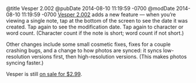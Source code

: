 @title Vesper 2.002
@pubDate 2014-08-10 11:19:59 -0700
@modDate 2014-08-10 11:19:59 -0700
<a href="http://vesperapp.co/appstore">Vesper 2.002</a> adds a new feature — when you’re viewing a single note, tap at the bottom of the screen to see the date it was created. Tap again to see the modification date. Tap again to character or word count. (Character count if the note is short; word count if not short.)

Other changes include some small cosmetic fixes, fixes for a couple crashing bugs, and a change to how photos are synced: it syncs low-resolution versions first, then high-resolution versions. (This makes photos syncing faster.)

Vesper is still <a href="http://vesperapp.co/appstore">on sale for $2.99</a>.
